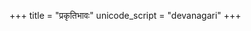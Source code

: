 +++
title = "प्रकृतिभावः"
unicode_script = "devanagari"
+++

<div class="spreadsheet" src="../prakRtibhAvaH.toml" fullHeightWithRowsPerScreen=8> </div>  

